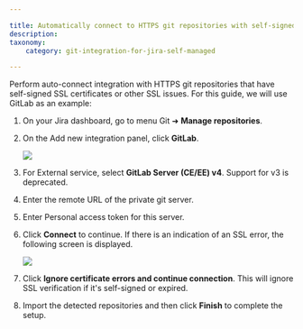 ```yaml
---

title: Automatically connect to HTTPS git repositories with self-signed SSL certificates or other SSL issues
description:
taxonomy:
    category: git-integration-for-jira-self-managed

---
```


Perform auto-connect integration with HTTPS git repositories that have self-signed SSL certificates or other SSL issues. For this guide, we will use GitLab as an example:

1.  On your Jira dashboard, go to menu Git ➜ **Manage repositories**.

2.  On the Add new integration panel, click **GitLab**.

    ![](https://bigbrassband.atlassian.net/wiki/download/attachments/1930397370/gitserver-auto-connect-panel-gitlab-sel(c).png?version=1&modificationDate=1630642838459&cacheVersion=1&api=v2)
3.  For External service, select **GitLab Server (CE/EE) v4**. Support for v3 is deprecated.

4.  Enter the remote URL of the private git server.

5.  Enter Personal access token for this server.

6.  Click **Connect** to continue. If there is an indication of an SSL error, the following screen is displayed.

    ![](https://bigbrassband.atlassian.net/wiki/download/thumbnails/1930397370/gitserver-gitlab-server-bad-ssl-example(c).png?version=1&modificationDate=1630642838950&cacheVersion=1&api=v2&width=646&height=428)
7.  Click **Ignore certificate errors and continue connection**. This will ignore SSL verification if it's self-signed or expired.

8.  Import the detected repositories and then click **Finish** to complete the setup.

